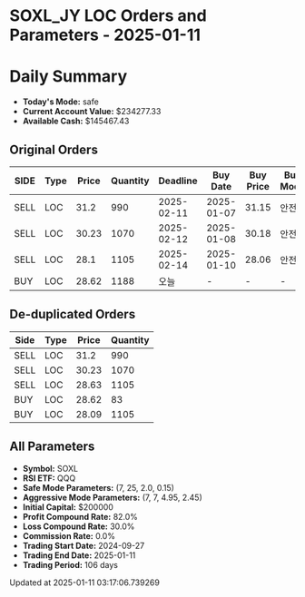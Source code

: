 # SOXL_JY LOC Orders and Parameters - 2025-01-11

# Daily Summary

- **Today's Mode:** safe
- **Current Account Value:** $234277.33
- **Available Cash:** $145467.43

## Original Orders

| SIDE | Type | Price | Quantity | Deadline | Buy Date | Buy Price | Buy Mode |
|------|------|-------|----------|----------|----------|-----------|----------|
| SELL | LOC | 31.2 | 990 | 2025-02-11 | 2025-01-07 | 31.15 | 안전 |
| SELL | LOC | 30.23 | 1070 | 2025-02-12 | 2025-01-08 | 30.18 | 안전 |
| SELL | LOC | 28.1 | 1105 | 2025-02-14 | 2025-01-10 | 28.06 | 안전 |
| BUY | LOC | 28.62 | 1188 | 오늘 | - | - | - |

## De-duplicated Orders

| Side | Type | Price | Quantity |
|------|------|-------|----------|
| SELL | LOC | 31.2 | 990 |
| SELL | LOC | 30.23 | 1070 |
| SELL | LOC | 28.63 | 1105 |
| BUY | LOC | 28.62 | 83 |
| BUY | LOC | 28.09 | 1105 |

## All Parameters

- **Symbol:** SOXL
- **RSI ETF:** QQQ
- **Safe Mode Parameters:** (7, 25, 2.0, 0.15)
- **Aggressive Mode Parameters:** (7, 7, 4.95, 2.45)
- **Initial Capital:** $200000
- **Profit Compound Rate:** 82.0%
- **Loss Compound Rate:** 30.0%
- **Commission Rate:** 0.0%
- **Trading Start Date:** 2024-09-27
- **Trading End Date:** 2025-01-11
- **Trading Period:** 106 days

Updated at 2025-01-11 03:17:06.739269
